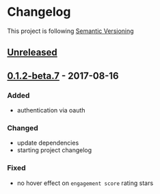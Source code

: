 # Changelog

This project is following [Semantic Versioning](http://semver.org)

## [Unreleased][]

## [0.1.2-beta.7][] - 2017-08-16

### Added
 - authentication via oauth

### Changed
 - update dependencies
 - starting project changelog
 
### Fixed 
 - no hover effect on `engagement score` rating stars

[Unreleased]: https://github.com/DeskproApps/mailchimp/compare/v0.1.2-beta.7...HEAD
[0.1.2-beta.7]: https://github.com/DeskproApps/mailchimp/tree/v0.1.2-beta.7
